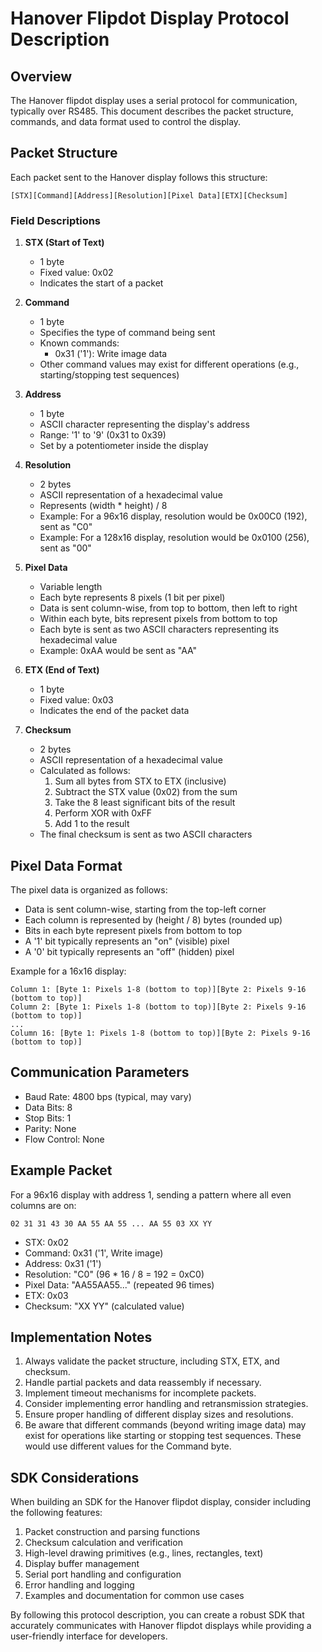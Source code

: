 # Hanover Flipdot Display Protocol Description

## Overview

The Hanover flipdot display uses a serial protocol for communication, typically over RS485. This document describes the packet structure, commands, and data format used to control the display.

## Packet Structure

Each packet sent to the Hanover display follows this structure:

```
[STX][Command][Address][Resolution][Pixel Data][ETX][Checksum]
```

### Field Descriptions

1. **STX (Start of Text)**
   - 1 byte
   - Fixed value: 0x02
   - Indicates the start of a packet

2. **Command**
   - 1 byte
   - Specifies the type of command being sent
   - Known commands:
     - 0x31 ('1'): Write image data
   - Other command values may exist for different operations (e.g., starting/stopping test sequences)

3. **Address**
   - 1 byte
   - ASCII character representing the display's address
   - Range: '1' to '9' (0x31 to 0x39)
   - Set by a potentiometer inside the display

4. **Resolution**
   - 2 bytes
   - ASCII representation of a hexadecimal value
   - Represents (width * height) / 8
   - Example: For a 96x16 display, resolution would be 0x00C0 (192), sent as "C0"
   - Example: For a 128x16 display, resolution would be 0x0100 (256), sent as "00"

5. **Pixel Data**
   - Variable length
   - Each byte represents 8 pixels (1 bit per pixel)
   - Data is sent column-wise, from top to bottom, then left to right
   - Within each byte, bits represent pixels from bottom to top
   - Each byte is sent as two ASCII characters representing its hexadecimal value
   - Example: 0xAA would be sent as "AA"

6. **ETX (End of Text)**
   - 1 byte
   - Fixed value: 0x03
   - Indicates the end of the packet data

7. **Checksum**
   - 2 bytes
   - ASCII representation of a hexadecimal value
   - Calculated as follows:
     1. Sum all bytes from STX to ETX (inclusive)
     2. Subtract the STX value (0x02) from the sum
     3. Take the 8 least significant bits of the result
     4. Perform XOR with 0xFF
     5. Add 1 to the result
   - The final checksum is sent as two ASCII characters

## Pixel Data Format

The pixel data is organized as follows:

- Data is sent column-wise, starting from the top-left corner
- Each column is represented by (height / 8) bytes (rounded up)
- Bits in each byte represent pixels from bottom to top
- A '1' bit typically represents an "on" (visible) pixel
- A '0' bit typically represents an "off" (hidden) pixel

Example for a 16x16 display:
```
Column 1: [Byte 1: Pixels 1-8 (bottom to top)][Byte 2: Pixels 9-16 (bottom to top)]
Column 2: [Byte 1: Pixels 1-8 (bottom to top)][Byte 2: Pixels 9-16 (bottom to top)]
...
Column 16: [Byte 1: Pixels 1-8 (bottom to top)][Byte 2: Pixels 9-16 (bottom to top)]
```

## Communication Parameters

- Baud Rate: 4800 bps (typical, may vary)
- Data Bits: 8
- Stop Bits: 1
- Parity: None
- Flow Control: None

## Example Packet

For a 96x16 display with address 1, sending a pattern where all even columns are on:

```
02 31 31 43 30 AA 55 AA 55 ... AA 55 03 XX YY
```

- STX: 0x02
- Command: 0x31 ('1', Write image)
- Address: 0x31 ('1')
- Resolution: "C0" (96 * 16 / 8 = 192 = 0xC0)
- Pixel Data: "AA55AA55..." (repeated 96 times)
- ETX: 0x03
- Checksum: "XX YY" (calculated value)

## Implementation Notes

1. Always validate the packet structure, including STX, ETX, and checksum.
2. Handle partial packets and data reassembly if necessary.
3. Implement timeout mechanisms for incomplete packets.
4. Consider implementing error handling and retransmission strategies.
5. Ensure proper handling of different display sizes and resolutions.
6. Be aware that different commands (beyond writing image data) may exist for operations like starting or stopping test sequences. These would use different values for the Command byte.

## SDK Considerations

When building an SDK for the Hanover flipdot display, consider including the following features:

1. Packet construction and parsing functions
2. Checksum calculation and verification
3. High-level drawing primitives (e.g., lines, rectangles, text)
4. Display buffer management
5. Serial port handling and configuration
6. Error handling and logging
7. Examples and documentation for common use cases

By following this protocol description, you can create a robust SDK that accurately communicates with Hanover flipdot displays while providing a user-friendly interface for developers.
